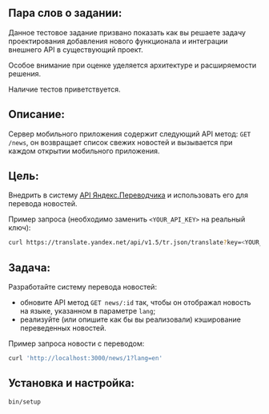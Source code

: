 ## Пара слов о задании:

Данное тестовое задание призвано показать как вы решаете задачу проектирования добавления нового функционала и интеграции внешнего API в существующий проект.

Особое внимание при оценке уделяется архитектуре и расширяемости решения.

Наличие тестов приветствуется. 

## Описание:

Сервер мобильного приложения содержит следующий API метод: `GET /news`, он возвращает список свежих новостей и вызывается при каждом открытии мобильного приложения.

## Цель:

Внедрить в систему [API Яндекс.Переводчика](https://yandex.ru/dev/translate/doc/dg/reference/translate-docpage) и использовать его для перевода новостей.

Пример запроса (необходимо заменить `<YOUR_API_KEY>` на реальный ключ):
```bash
curl https://translate.yandex.net/api/v1.5/tr.json/translate?key=<YOUR_API_KEY>&lang=en-ru&text=Hello+world
```

## Задача:

Разработайте систему перевода новостей:
- обновите API метод `GET news/:id` так, чтобы он отображал новость на языке, указанном в параметре `lang`;
- реализуйте (или опишите как бы вы реализовали) кэширование переведенных новостей.

Пример запроса новости с переводом:
```bash
curl 'http://localhost:3000/news/1?lang=en'
```

## Установка и настройка:

```bash
bin/setup
```
